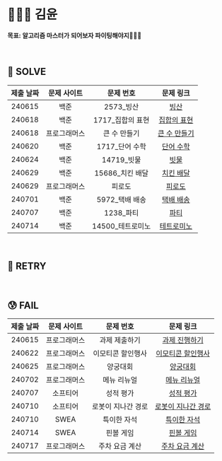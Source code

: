 # 👩🏻‍💻 김윤 
**목표: 알고리즘 마스터가 되어보자 파이팅해야지🐻🐶🐯**

<br/>

## 🥰 SOLVE
|제출 날짜|문제 사이트|문제 번호|문제 링크|
|:-------:|:---------:|:-------:|:-------:|
|240615|백준|2573_빙산|[빙산](https://www.acmicpc.net/problem/2573)|
|240618|백준|1717_집합의 표현|[집합의 표현](https://www.acmicpc.net/problem/1717)|
|240618|프로그래머스|큰 수 만들기|[큰 수 만들기](https://school.programmers.co.kr/learn/courses/30/lessons/42883)|
|240620|백준|1717_단어 수학|[단어 수학](https://www.acmicpc.net/problem/1339)|
|240624|백준|14719_빗물|[빗물](https://www.acmicpc.net/problem/14719)|
|240629|백준|15686_치킨 배달|[치킨 배달](https://www.acmicpc.net/problem/15686)|
|240629|프로그래머스|피로도|[피로도](https://school.programmers.co.kr/learn/courses/30/lessons/87946)|
|240701|백준|5972_택배 배송|[택배 배송](https://www.acmicpc.net/problem/5972)|
|240707|백준|1238_파티|[파티](https://www.acmicpc.net/problem/1238)|
|240714|백준|14500_테트로미노|[테트로미노](https://www.acmicpc.net/problem/14500)|

<br/>

## 🧐 RETRY

<br/>

## 😰 FAIL
|제출 날짜|문제 사이트|문제 번호|문제 링크|
|:-------:|:---------:|:-------:|:-------:|
|240615|프로그래머스|과제 제출하기|[과제 진행하기](https://school.programmers.co.kr/learn/courses/30/lessons/176962)|
|240622|프로그래머스|이모티콘 할인행사|[이모티콘 할인행사](https://school.programmers.co.kr/learn/courses/30/lessons/150368)|
|240625|프로그래머스|양궁대회|[양궁대회](https://school.programmers.co.kr/learn/courses/30/lessons/92342)|
|240702|프로그래머스|메뉴 리뉴얼|[메뉴 리뉴얼](https://school.programmers.co.kr/learn/courses/30/lessons/72411)|
|240707|소프티어|성적 평가|[성적 평가](https://softeer.ai/practice/6250)|
|240710|소프티어|로봇이 지나간 경로|[로봇이 지나간 경로](https://softeer.ai/practice/6275)|
|240710|SWEA|특이한 자석|[특이한 자석](https://swexpertacademy.com/main/code/problem/problemDetail.do?contestProbId=AWIeV9sKkcoDFAVH&categoryId=AWIeV9sKkcoDFAVH&categoryType=CODE&problemTitle=&orderBy=INQUERY_COUNT&selectCodeLang=ALL&select-1=&pageSize=10&pageIndex=4)|
|240714|SWEA|핀볼 게임|[핀볼 게임](https://swexpertacademy.com/main/code/problem/problemDetail.do?contestProbId=AWXRF8s6ezEDFAUo#none)|
|240717|프로그래머스|주차 요금 계산|[주차 요금 계산](https://school.programmers.co.kr/learn/courses/30/lessons/92341)|
